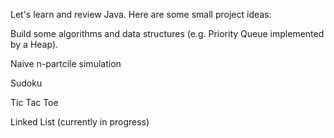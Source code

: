Let's learn and review Java. Here are some small project ideas:

Build some algorithms and data structures (e.g. Priority Queue implemented
  by a Heap).

Naive n-partcile simulation

Sudoku

Tic Tac Toe

Linked List (currently in progress)
